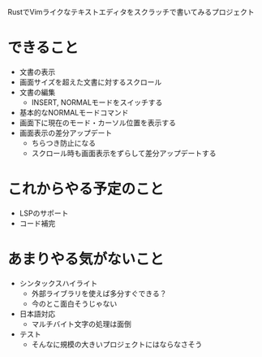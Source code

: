 RustでVimライクなテキストエディタをスクラッチで書いてみるプロジェクト

# できること
* 文書の表示
* 画面サイズを超えた文書に対するスクロール
* 文書の編集
	* INSERT, NORMALモードをスイッチする
* 基本的なNORMALモードコマンド
* 画面下に現在のモード・カーソル位置を表示する
* 画面表示の差分アップデート
	* ちらつき防止になる
	* スクロール時も画面表示をずらして差分アップデートする

# これからやる予定のこと
* LSPのサポート
* コード補完

# あまりやる気がないこと
* シンタックスハイライト
	* 外部ライブラリを使えば多分すぐできる？
	* 今のとこ面白そうじゃない
* 日本語対応
	* マルチバイト文字の処理は面倒
* テスト
	* そんなに規模の大きいプロジェクトにはならなさそう
